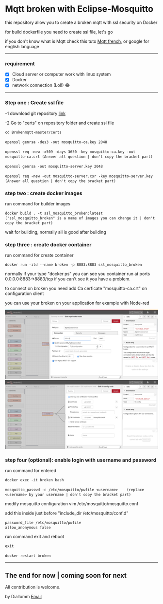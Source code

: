 # Mqtt broken with Eclipse-Mosquitto

this repository allow you to create a broken mqtt with ssl security on Docker 

for build dockerfile you need to create ssl file, let's go 

if you don't know what is Mqtt check this tuto [Mqtt french](https://bloctechno.wordpress.com/2018/09/21/le-protocole-mqtt-message-queue-telemetry-transport/), or google for english language 

----
### requirement
- [x] Cloud server or computer work with linux system 
- [x] Docker 
- [x] network connection (Lol!) 😂

----
### Step one : Create ssl file 
-1 download git repository [link](https://github.com/Diallomm/Brokenmqtt/archive/master.zip)

-2 Go to "certs" on repository folder and create ssl file 

	cd Brokenmqtt-master/certs 

	openssl genrsa -des3 -out mosquitto-ca.key 2048

	openssl req -new -x509 -days 3650 -key mosquitto-ca.key -out mosquitto-ca.crt (Answer all question | don't copy the bracket part)
	
	openssl genrsa -out mosquitto-server.key 2048	
	
	openssl req -new -out mosquitto-server.csr -key mosquitto-server.key (Answer all question | don't copy the bracket part)


### step two : create docker images 
run command for builder images

	docker build . -t ssl_mosquitto_broken:latest	("ssl_mosquitto_broken" is a name of images you can change it | don't copy the bracket part) 

wait for building, normally all is good after building 

### step three : create docker container 
run command for create container
 
	docker run -itd --name broken -p 8883:8883 ssl_mosquitto_broken

normally if your type "docker ps" you can see you container run at ports 0.0.0.0:8883->8883/tcp if you can't see it you have a problem.

to connect on broken you need add Ca cerficate "mosquitto-ca.crt" on configuration client  

you can use your broken on your application for example with Node-red

![node red](img/node-red-ssl.png) 
![node red](img/node-red-ssl-1.png)

### step four (optional): enable login with username and password
run command for entered 

	docker exec -it broken bash
	
	mosquitto_passwd -c /etc/mosquitto/pwfile <username>	(replace <username> by your username | don't copy the bracket part)

modify mosquitto configuration 
	vim /etc/mosquitto/mosquitto.conf

add this inside just before  "include_dir /etc/mosquitto/conf.d"

	password_file /etc/mosquitto/pwfile
	allow_anonymous false

run command exit and reboot

	exit
	
	docker restart broken 
----

## The end for now  | coming soon for next

All contribution is welcome.
 
by Diallomm [Email](misterdiallo1@gmail.com) 
